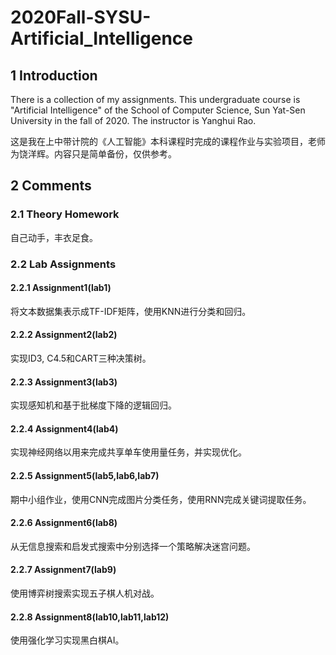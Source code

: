 # 2020Fall-SYSU-Artificial_Intelligence

## 1 Introduction
There is a collection of my assignments. This undergraduate course is "Artificial Intelligence" of the School of Computer Science, Sun Yat-Sen University in the fall of 2020. The instructor is Yanghui Rao. 

这是我在上中带计院的《人工智能》本科课程时完成的课程作业与实验项目，老师为饶洋辉。内容只是简单备份，仅供参考。

## 2 Comments

### 2.1 Theory Homework

自己动手，丰衣足食。

### 2.2 Lab Assignments

#### 2.2.1 Assignment1(lab1)

将文本数据集表示成TF-IDF矩阵，使用KNN进行分类和回归。

#### 2.2.2 Assignment2(lab2)

实现ID3, C4.5和CART三种决策树。

#### 2.2.3 Assignment3(lab3)

实现感知机和基于批梯度下降的逻辑回归。

#### 2.2.4 Assignment4(lab4)

实现神经网络以用来完成共享单车使用量任务，并实现优化。

#### 2.2.5 Assignment5(lab5,lab6,lab7)

期中小组作业，使用CNN完成图片分类任务，使用RNN完成关键词提取任务。

#### 2.2.6 Assignment6(lab8)

从无信息搜索和启发式搜索中分别选择一个策略解决迷宫问题。

#### 2.2.7 Assignment7(lab9)

使用博弈树搜索实现五子棋人机对战。

#### 2.2.8 Assignment8(lab10,lab11,lab12)

使用强化学习实现黑白棋AI。
